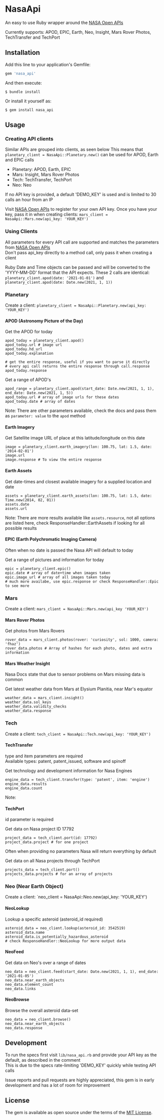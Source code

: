 # NasaApi

An easy to use Ruby wrapper around the [NASA Open APIs](https://api.nasa.gov/)

Currently supports: APOD, EPIC, Earth, Neo, Insight, Mars Rover Photos, TechTransfer and TechPort

## Installation

Add this line to your application's Gemfile:

```ruby
gem 'nasa_api'
```

And then execute:

    $ bundle install

Or install it yourself as:

    $ gem install nasa_api

## Usage

### Creating API clients

Similar APIs are grouped into clients, as seen below
This means that `planetary_client = NasaApi::Planetary.new()` can be used for APOD, Earth and EPIC calls  

- Planetary: APOD, Earth, EPIC
- Mars: Insight, Mars Rover Photos
- Tech: TechTransfer, TechPort  
- Neo: Neo

If no API key is provided, a default 'DEMO_KEY' is used and is limited to 30 calls an hour from an IP  

Visit [NASA Open APIs](https://api.nasa.gov/) to register for your own API key.
Once you have your key, pass it in when creating clients: `mars_client = NasaApi::Mars.new(api_key: 'YOUR_KEY')`

### Using Clients

All parameters for every API call are supported and matches the parameters from [NASA Open APIs](https://api.nasa.gov/)  
Don't pass api_key directly to a method call, only pass it when creating a client  

Ruby Date and Time objects can be passed and will be converted to the 'YYYY-MM-DD' format that the API expects.
These 2 calls are identical: `planetary_client.apod(date: '2021-01-01')` and `planetary_client.apod(date: Date.new(2021, 1, 1))`

### Planetary

Create a client: `planetary_client = NasaApi::Planetary.new(api_key: 'YOUR_KEY')`

#### APOD (Astronomy Picture of the Day)

Get the APOD for today
```
apod_today = planetary_client.apod()
apod_today.url # image url
apod_today.hd_url
apod_today.explanation

# get the entire response, useful if you want to parse it directly
# every api call returns the entire response through call.response
apod_today.response
```

Get a range of APOD's
```
apod_range = planetary_client.apod(start_date: Date.new(2021, 1, 1), end_date: Date.new(2021, 1, 5))
apod_today.url # array of image urls for these dates
apod_today.date # array of dates
```

Note: There are other parameters available, check the docs and pass them as `parameter: value` to the `apod` method

#### Earth Imagery

Get Satellite image URL of place at this latitude/longitude on this date
```
image = planetary_client.earth_imagery(lon: 100.75, lat: 1.5, date: '2014-02-01')
image.url
image.response # To view the entire response
```

#### Earth Assets

Get date-times and closest available imagery for a supplied location and date
```
assets = planetary_client.earth_assets(lon: 100.75, lat: 1.5, date: Time.new(2014, 02, 01))
assets.date
assets.url
```

Note: There are more results available like `assets.resource`, not all options are listed here, check ResponseHandler::EarthAssets if looking for all possible results

#### EPIC (Earth Polychromatic Imaging Camera)


Often when no date is passed the Nasa API will default to today  

Get a range of pictures and information for today
```
epic = planetary_client.epic()
epic.date # array of date+time when images taken
epic.image_url # array of all images taken today
# much more availabe, use epic.response or check ResponseHandler::Epic to see more
```

### Mars

Create a client: `mars_client = NasaApi::Mars.new(api_key 'YOUR_KEY')`

#### Mars Rover Photos

Get photos from Mars Rovers
```
rover_data = mars_client.photos(rover: 'curiosity', sol: 1000, camera: 'fhaz')
rover_data.photos # Array of hashes for each photo, dates and extra information
```

#### Mars Weather Insight
Nasa Docs state that due to sensor problems on Mars missing data is common  

Get latest weather data from Mars at Elysium Planitia, near Mar's equator  
```
weather_data = mars_client.insight()
weather_data.sol_keys
weather_data.validity_checks
weather_data.response
```

### Tech

Create a client: `tech_client = NasaApi::Tech.new(api_key: 'YOUR_KEY')`

#### TechTransfer
type and item parameters are required  
Available types: patent, patent_issued, software and spinoff  

Get technology and development information for Nasa Engines
```
engine_data = tech_client.transfer(type: 'patent', item: 'engine')
engine_data.results
engine_data.count
```
Note:   

#### TechPort

id parameter is required

Get data on Nasa project ID 17792
```
project_data = tech_client.port(id: 17792)
project_data.project # for one project
```

Often when providing no parameters Nasa will return everything by default  

Get data on all Nasa projects through TechPort
```
projects_data = tech_client.port()
projects_data.projects # for an array of projects
```

### Neo (Near Earth Object)

Create a client: `neo_client = NasaApi::Neo.new(api_key: 'YOUR_KEY')

#### NeoLookup

Lookup a specific asteroid (asteroid_id required)
```
asteroid_data = neo_client.lookup(asteroid_id: 3542519)
asteroid_data.name
asteroid_data.is_potentially_hazardous_asteroid
# check ResponseHandler::NeoLookup for more output data
```

#### NeoFeed

Get data on Neo's over a range of dates
```
neo_data = neo_client.feed(start_date: Date.new(2021, 1, 1), end_date: '2021-01-05')
neo_data.near_earth_objects
neo_data.element_count
neo_data.links
```

#### NeoBrowse

Browse the overall asteroid data-set
```
neo_data = neo_client.browse()
neo_data.near_earth_objects
neo_data.response
```

## Development

To run the specs first visit `lib/nasa_api.rb` and provide your API key as the default, as described in the comment    
This is due to the specs rate-limiting 'DEMO_KEY' quickly while testing API calls  

Issue reports and pull requests are highly appreciated, this gem is in early development and has a lot of room for improvement  

## License

The gem is available as open source under the terms of the [MIT License](https://opensource.org/licenses/MIT).
